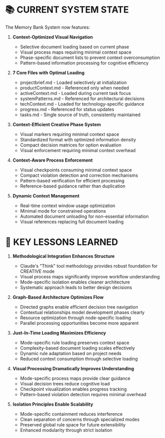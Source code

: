 # 📚 CURRENT SYSTEM STATE

The Memory Bank System now features:

1. **Context-Optimized Visual Navigation**
   - Selective document loading based on current phase
   - Visual process maps requiring minimal context space
   - Phase-specific document lists to prevent context overconsumption
   - Pattern-based information processing for cognitive efficiency

2. **7 Core Files with Optimal Loading**
   - projectbrief.md - Loaded selectively at initialization
   - productContext.md - Referenced only when needed
   - activeContext.md - Loaded during current task focus
   - systemPatterns.md - Referenced for architectural decisions
   - techContext.md - Loaded for technology-specific guidance
   - progress.md - Referenced for status updates
   - tasks.md - Single source of truth, consistently maintained

3. **Context-Efficient Creative Phase System**
   - Visual markers requiring minimal context space
   - Standardized format with optimized information density
   - Compact decision matrices for option evaluation
   - Visual enforcement requiring minimal context overhead

4. **Context-Aware Process Enforcement**
   - Visual checkpoints consuming minimal context space
   - Compact violation detection and correction mechanisms
   - Pattern-based verification for efficient processing
   - Reference-based guidance rather than duplication

5. **Dynamic Context Management**
   - Real-time context window usage optimization
   - Minimal mode for constrained operations
   - Automated document unloading for non-essential information
   - Visual references replacing full document loading 


# 📝 KEY LESSONS LEARNED

1. **Methodological Integration Enhances Structure**
   - Claude's "Think" tool methodology provides robust foundation for CREATIVE mode
   - Visual process maps significantly improve workflow understanding
   - Mode-specific isolation enables cleaner architecture
   - Systematic approach leads to better design decisions

2. **Graph-Based Architecture Optimizes Flow**
   - Directed graphs enable efficient decision tree navigation
   - Contextual relationships model development phases clearly
   - Resource optimization through node-specific loading
   - Parallel processing opportunities become more apparent

3. **Just-In-Time Loading Maximizes Efficiency**
   - Mode-specific rule loading preserves context space
   - Complexity-based document loading scales effectively
   - Dynamic rule adaptation based on project needs
   - Reduced context consumption through selective loading

4. **Visual Processing Dramatically Improves Understanding**
   - Mode-specific process maps provide clear guidance
   - Visual decision trees reduce cognitive load
   - Checkpoint visualization enables progress tracking
   - Pattern-based violation detection requires minimal overhead

5. **Isolation Principles Enable Scalability**
   - Mode-specific containment reduces interference
   - Clean separation of concerns through specialized modes
   - Preserved global rule space for future extensibility
   - Enhanced modularity through strict isolation 